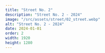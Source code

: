 ```yaml
---
title: "Street No. 2"
description: "Street No. 2 - 2024"
image: "/src/assets/street/02_street.webp"
alt: "Street No. 2 - 2024"
date: 2024-01-01
order: 2
width: 1920
height: 1280
---
```

